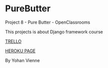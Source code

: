 # PureButter

Project 8 - Pure Butter - OpenClassrooms

This projects is about Django framework course

<a href="https://trello.com/b/JebXGk9c/pur-beurre">TRELLO</a>

<a href="https://pure-beurre.herokuapp.com/">HEROKU PAGE</a>

By Yohan Vienne